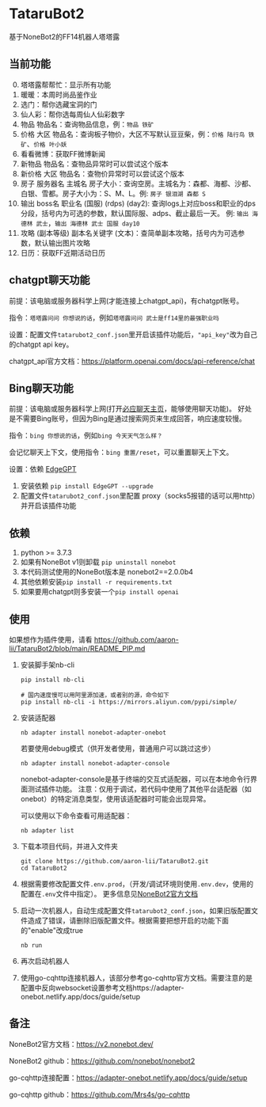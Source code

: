 # TataruBot2

基于NoneBot2的FF14机器人塔塔露

## 当前功能

0. 塔塔露帮帮忙：显示所有功能
1. 暖暖：本周时尚品鉴作业
2. 选门：帮你选藏宝洞的门
3. 仙人彩：帮你选每周仙人仙彩数字
4. 物品 物品名：查询物品信息，例：`物品 铁矿`
5. 价格 大区 物品名：查询板子物价，大区不写默认豆豆柴，例：`价格 陆行鸟 铁矿`、`价格 叶小妖`
6. 看看微博：获取FF微博新闻
7. 新物品 物品名：查物品异常时可以尝试这个版本
8. 新价格 大区 物品名：查物价异常时可以尝试这个版本
9. 房子 服务器名 主城名 房子大小：查询空房。主城名为：森都、海都、沙都、白银、雪都。房子大小为：S、M、L。例: `房子 银泪湖 森都 S`
10. 输出 boss名 职业名 (国服) (rdps) (day2): 查询logs上对应boss和职业的dps分段，括号内为可选的参数，默认国际服、adps、截止最后一天。
例: `输出 海德林 武士`，`输出 海德林 武士 国服 day10`
11. 攻略 (副本等级) 副本名关键字 (文本)：查简单副本攻略，括号内为可选参数，默认输出图片攻略
12. 日历：获取FF近期活动日历

## chatgpt聊天功能

前提：该电脑或服务器科学上网(才能连接上chatgpt_api)，有chatgpt账号。

指令：`塔塔露问问 你想说的话`，例如`塔塔露问问 武士是ff14里的最强职业吗`

设置：配置文件`tatarubot2_conf.json`里开启该插件功能后，`"api_key"`改为自己的chatgpt api key。

chatgpt_api官方文档：https://platform.openai.com/docs/api-reference/chat

## Bing聊天功能

前提：该电脑或服务器科学上网(打开[必应聊天主页](https://bing.com/chat)，能够使用聊天功能)。
好处是不需要Bing账号，但因为Bing是通过搜索网页来生成回答，响应速度较慢。

指令：`bing 你想说的话`，例如`bing 今天天气怎么样？`

会记忆聊天上下文，使用指令：`bing 重置/reset`，可以重置聊天上下文。

设置：依赖 [EdgeGPT](https://github.com/acheong08/EdgeGPT)
1. 安装依赖 `pip install EdgeGPT --upgrade`
2. 配置文件`tatarubot2_conf.json`里配置 proxy（socks5报错的话可以用http）并开启该插件功能

## 依赖

1. python >= 3.7.3
2. 如果有NoneBot v1则卸载 `pip uninstall nonebot`
3. 本代码测试使用的NoneBot版本是 nonebot2==2.0.0b4
4. 其他依赖安装`pip install -r requirements.txt`
5. 如果要用chatgpt则多安装一个`pip install openai`

## 使用

如果想作为插件使用，请看 https://github.com/aaron-lii/TataruBot2/blob/main/README_PIP.md

1. 安装脚手架nb-cli

   ```shell
   pip install nb-cli
   
   # 国内速度慢可以用阿里源加速，或者别的源，命令如下
   pip install nb-cli -i https://mirrors.aliyun.com/pypi/simple/
   ```

2. 安装适配器

   ```
   nb adapter install nonebot-adapter-onebot
   ```
   
   若要使用debug模式（供开发者使用，普通用户可以跳过这步）
   ```
   nb adapter install nonebot-adapter-console
   ```
   nonebot-adapter-console是基于终端的交互式适配器，可以在本地命令行界面测试插件功能。
   注意：仅用于调试，若代码中使用了其他平台适配器（如onebot）的特定消息类型，使用该适配器时可能会出现异常。

   可以使用以下命令查看可用适配器：
   ```
   nb adapter list
   ```

3. 下载本项目代码，并进入文件夹

   ```
   git clone https://github.com/aaron-lii/TataruBot2.git
   cd TataruBot2
   ```

4. 根据需要修改配置文件`.env.prod`，（开发/调试环境则使用`.env.dev`，使用的配置在`.env`文件中指定）。
    更多信息见[NoneBot2官方文档](https://v2.nonebot.dev/docs/appendices/config)


5. 启动一次机器人，自动生成配置文件`tatarubot2_conf.json`，如果旧版配置文件造成了错误，请删除旧版配置文件。根据需要把想开启的功能下面的"enable"改成true

   ```
   nb run
   ```

6. 再次启动机器人


8. 使用go-cqhttp连接机器人，该部分参考go-cqhttp官方文档。需要注意的是配置中反向websocket设置参考文档https://adapter-onebot.netlify.app/docs/guide/setup

## 备注

NoneBot2官方文档：https://v2.nonebot.dev/

NoneBot2 github：https://github.com/nonebot/nonebot2

go-cqhttp连接配置：https://adapter-onebot.netlify.app/docs/guide/setup

go-cqhttp github：https://github.com/Mrs4s/go-cqhttp

